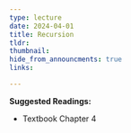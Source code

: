 ```yaml
---
type: lecture
date: 2024-04-01
title: Recursion
tldr: 
thumbnail: 
hide_from_announcments: true
links: 

---
```

**Suggested Readings:**
- Textbook Chapter 4


